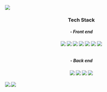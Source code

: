 <img src="https://capsule-render.vercel.app/api?type=waving&color=0:FFCBCB,100:FFEFEF&text=JINU&nbsp;PARK&fontSize=50" />

<!-- <h1 align="center">JINU PARK</h5> -->

<h3 align="center">
    Tech Stack
</h3>
<div align="center">
    <h5>- Front end</h5>
    <img src="https://img.shields.io/badge/HTML-E34F26?style=flat&logo=HTML5&logoColor=white" />
    <img src="https://img.shields.io/badge/CSS-1572B6?style=flat&logo=CSS3&logoColor=white" />
    <img src="https://img.shields.io/badge/BootStrap-7952B3?style=flat&logo=Bootstrap&logoColor=white" />
    <img src="https://img.shields.io/badge/jQuery-0769AD?style=flat&logo=jQuery&logoColor=white" />
    <img src="https://img.shields.io/badge/JavaScript-F7DF1E?style=flat&logo=JavaScript&logoColor=white" />
    <img src="https://img.shields.io/badge/Vue.js-4FC08D?style=flat&logo=Vue.js&logoColor=white" />
    <img src="https://img.shields.io/badge/Nuxt.js-00DC82?style=flat&logo=Nuxt.js&logoColor=white" />
</div>
<br />

<div align="center">
    <h5>- Back end</h5>
    <img src="https://img.shields.io/badge/JAVA-007396?style=flat&logo=java&logoColor=white" />
    <img src="https://img.shields.io/badge/SpringBoot-6DB33F?style=flat&logo=Spring Boot&logoColor=white" />
    <img src="https://img.shields.io/badge/SpringSecurity-6DB33F?style=flat&logo=Spring Security&logoColor=white" />
    <img src="https://img.shields.io/badge/Oracle-F80000?style=flat&logo=Oracle&logoColor=white" />
</div>
<br />
<!-- <h1></h1>
<br />
<h3>📁Project</h3>
<li>서울에서 제주까지 : 여행사 사이트</li> -->
<a href="https://github.com/JinuYong/github-readme-stats">
    <img align="center" src="https://github-readme-stats.vercel.app/api?username=JinuYong&count_private=true&show_icons=true&theme=buefy&title_color=FFCBCB&hide=issues,contribs">
</a>
<a href="https://github.com/JinuYong/github-readme-stats">
    <img align="center" src="https://github-readme-stats.vercel.app/api/top-langs?username=JinuYong&layout=compact&title_color=FFCBCB&card_width=250">
</a>
